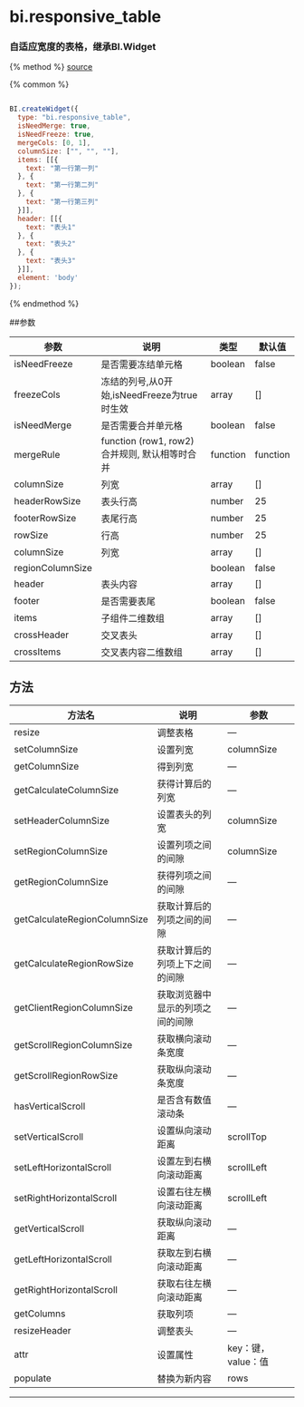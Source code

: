 # bi.responsive_table

### 自适应宽度的表格，继承BI.Widget

{% method %}
[source](https://jsfiddle.net/fineui/y70jwztm/)

{% common %}
```javascript

BI.createWidget({
  type: "bi.responsive_table",
  isNeedMerge: true,
  isNeedFreeze: true,
  mergeCols: [0, 1],
  columnSize: ["", "", ""],
  items: [[{
    text: "第一行第一列"
  }, {
    text: "第一行第二列"
  }, {
    text: "第一行第三列"
  }]],
  header: [[{
    text: "表头1"
  }, {
    text: "表头2"
  }, {
    text: "表头3"
  }]],
  element: 'body'
});
```

{% endmethod %}

##参数

| 参数               | 说明                                   | 类型       | 默认值      |
| ---------------- | ------------------------------------ | -------- | -------- |
| isNeedFreeze     | 是否需要冻结单元格                            | boolean  | false    |
| freezeCols       | 冻结的列号,从0开始,isNeedFreeze为true时生效      | array    | []       |
| isNeedMerge      | 是否需要合并单元格                            | boolean  | false    |
| mergeRule        | function (row1, row2)  合并规则, 默认相等时合并 | function | function |
| columnSize       | 列宽                                   | array    | []       |
| headerRowSize    | 表头行高                                 | number   | 25       |
| footerRowSize    | 表尾行高                                 | number   | 25       |
| rowSize          | 行高                                   | number   | 25       |
| columnSize       | 列宽                                   | array    | []       |
| regionColumnSize |                                      | boolean  | false    |
| header           | 表头内容                                 | array    | []       |
| footer           | 是否需要表尾                               | boolean  | false    |
| items            | 子组件二维数组                              | array    | []       |
| crossHeader      | 交叉表头                                 | array    | []       |
| crossItems       | 交叉表内容二维数组                            | array    | []       |

## 方法
| 方法名                          | 说明               | 参数            |
| ---------------------------- | ---------------- | ------------- |
| resize                       | 调整表格             | —             |
| setColumnSize                | 设置列宽             | columnSize    |
| getColumnSize                | 得到列宽             | —             |
| getCalculateColumnSize       | 获得计算后的列宽         | —             |
| setHeaderColumnSize          | 设置表头的列宽          | columnSize    |
| setRegionColumnSize          | 设置列项之间的间隙        | columnSize    |
| getRegionColumnSize          | 获得列项之间的间隙        | —             |
| getCalculateRegionColumnSize | 获取计算后的列项之间的间隙    | —             |
| getCalculateRegionRowSize    | 获取计算后的列项上下之间的间隙  | —             |
| getClientRegionColumnSize    | 获取浏览器中显示的列项之间的间隙 | —             |
| getScrollRegionColumnSize    | 获取横向滚动条宽度        | —             |
| getScrollRegionRowSize       | 获取纵向滚动条宽度        | —             |
| hasVerticalScroll            | 是否含有数值滚动条        | —             |
| setVerticalScroll            | 设置纵向滚动距离         | scrollTop     |
| setLeftHorizontalScroll      | 设置左到右横向滚动距离      | scrollLeft    |
| setRightHorizontalScroll     | 设置右往左横向滚动距离      | scrollLeft    |
| getVerticalScroll            | 获取纵向滚动距离         | —             |
| getLeftHorizontalScroll      | 获取左到右横向滚动距离      | —             |
| getRightHorizontalScroll     | 获取右往左横向滚动距离      | —             |
| getColumns                   | 获取列项             | —             |
| resizeHeader                 | 调整表头             | —             |
| attr                         | 设置属性             | key：键，value：值 |
| populate                     | 替换为新内容           | rows          |

------

